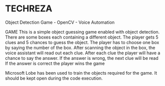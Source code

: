 # TECHREZA
Object Detection Game - OpenCV - Voice Automation

GAME 
This is a simple object guessing game enabled with object detection. 
There are some boxes each containing a different object. 
The player gets 5 clues and 5 chances to guess the object.
The player has to choose one box by saying the number of the box.
After scanning the object in the box, the voice assistant will read out each clue.
After each clue the player will have a chance to say the answer.
If the answer is wrong, the next clue will be read
If the answer is correct the player wins the game

Microsoft Lobe has been used to train the objects required for the game.
It should be kept open during the code execution.

